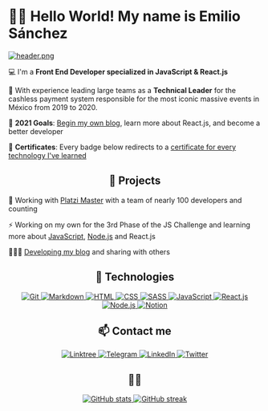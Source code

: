 # ✌🏼 Hello World! My name is Emilio Sánchez

[![header.png](https://i.postimg.cc/C1yJNRFh/header.png)](https://emlez.netlify.app/)

💻 I'm a **Front End Developer specialized in JavaScript & React.js**

🎫 With experience leading large teams as a **Technical Leader** for the cashless payment system responsible for the most iconic massive events in México from 2019 to 2020.

🏁 **2021 Goals**: [Begin my own blog](https://emlez.netlify.app/blog/), learn more about React.js, and become a better developer

🥇 **Certificates**: Every badge below redirects to a [certificate for every technology I've learned][platzi]

<h2 align=center> 🚀 Projects</h2>

💚 Working with [Platzi Master](https://github.com/Platzi-Master-C8) with a team of nearly 100 developers and counting

⚡️ Working on my own for the 3rd Phase of the JS Challenge and learning more about [JavaScript][js-challenge-1], [Node.js][js-challenge-2] and React.js

🧑🏽‍💻 [Developing my blog](https://github.com/emlez/emlez.dev) and sharing with others

<div align="center">
<h2>👾 Technologies</h2>

  <a href="https://platzi.com/p/emlez/curso/1557-git-github/diploma/detalle/">
    <img src="https://img.shields.io/badge/Git-F05032?style=for-the-badge&logo=git&logoColor=white" alt="Git" />
  </a>
  <a href="https://platzi.com/p/emlez/curso/1050-programacion-basica/diploma/detalle/">
    <img src="https://img.shields.io/badge/Markdown-000000?style=for-the-badge&logo=markdown&logoColor=white" alt="Markdown" />
  </a>
  <a href="https://platzi.com/p/emlez/curso/2008-html-css/diploma/detalle/">
    <img src="https://img.shields.io/badge/HTML5-E34F26?style=for-the-badge&logo=html5&logoColor=white" alt="HTML" />
  </a>
  <a href="https://platzi.com/p/emlez/curso/1640-frontend-developer-2019/diploma/detalle/">
    <img src="https://img.shields.io/badge/CSS3-1572B6?style=for-the-badge&logo=css3&logoColor=white" alt="CSS" />
  </a>
  <a href="https://platzi.com/p/emlez/curso/1758-html-practico/diploma/detalle/">
    <img src="https://img.shields.io/badge/Sass-CC6699?style=for-the-badge&logo=sass&logoColor=white" alt="SASS" />
  </a>
  <a href="https://platzi.com/p/emlez/curso/2503-jschallenge-fase1/diploma/detalle/">
    <img src="https://img.shields.io/badge/JavaScript-323330?style=for-the-badge&logo=javascript&logoColor=F7DF1E" alt="JavaScript" />
  </a>
  <a href="#">
    <img src="https://img.shields.io/badge/React-20232A?style=for-the-badge&logo=react&logoColor=61DAFB" alt="React.js" />
  </a>
  <a href="https://platzi.com/p/emlez/curso/2610-jschallenge-fase2/diploma/detalle/">
    <img src="https://img.shields.io/badge/Node.js-339933?style=for-the-badge&logo=nodedotjs&logoColor=white" alt="Node.js" />
  </a>
  <a href="https://platzi.com/p/emlez/curso/2226-notion/diploma/detalle/">
    <img src="https://img.shields.io/badge/Notion-000000?style=for-the-badge&logo=notion&logoColor=white" alt="Notion" />
  </a>
</div>

<div align="center">
<h2>📫 Contact me</h2>
  <a href="https://linktr.ee/emlezdev/">
    <img src="https://img.shields.io/badge/linktree-39E09B?style=for-the-badge&logo=linktree&logoColor=white" alt="Linktree" />
  </a>
  <a href="https://t.me/emlezdev/">
    <img src="https://img.shields.io/badge/Telegram-2CA5E0?style=for-the-badge&logo=telegram&logoColor=white" alt="Telegram" />
  </a>
  <a href="https://www.linkedin.com/in/emlez/">
    <img src="https://img.shields.io/badge/LinkedIn-0077B5?style=for-the-badge&logo=linkedin&logoColor=white" alt="LinkedIn" />
  </a>
  <a href="https://twitter.com/emlezdev/">
    <img src="https://img.shields.io/badge/Twitter-1DA1F2?style=for-the-badge&logo=twitter&logoColor=white" alt="Twitter" />
  </a>
</div>

<div align="center">
  <h2>🐙🐱</h2>
  <a href="https://github.com/emlez?tab=repositories">
    <img src="https://github-readme-stats-emlez.vercel.app/api?username=emlez&hide=issues&show_icons=true&theme=tokyonight&custom_title=emlez GitHub Stats" alt="GitHub stats" />
    <img src="https://github-readme-streak-stats.herokuapp.com/?user=emlez&theme=tokyonight" alt="GitHub streak" />
  </a>
</div>

[js-challenge-1]: https://platzi.com/p/emlez/curso/2503-jschallenge-fase1/diploma/detalle/
[js-challenge-2]: https://platzi.com/p/emlez/curso/2610-jschallenge-fase2/diploma/detalle/
[platzi]: https://platzi.com/p/emlez/
